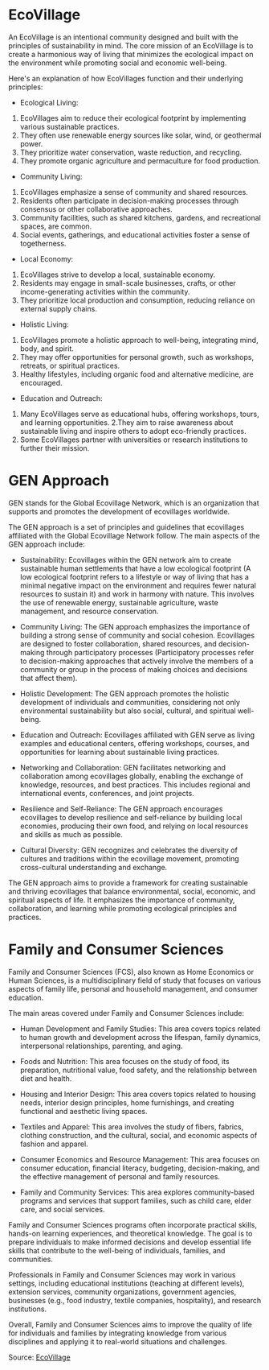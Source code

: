 # EcoVillage
An EcoVillage is an intentional community designed and built with the principles of sustainability in mind. The core mission of an EcoVillage is to create a harmonious way of living that minimizes the ecological impact on the environment while promoting social and economic well-being.

Here's an explanation of how EcoVillages function and their underlying principles:

- Ecological Living:

1. EcoVillages aim to reduce their ecological footprint by implementing various sustainable practices.
2. They often use renewable energy sources like solar, wind, or geothermal power.
3. They prioritize water conservation, waste reduction, and recycling.
4. They promote organic agriculture and permaculture for food production.
- Community Living:

1. EcoVillages emphasize a sense of community and shared resources.
2. Residents often participate in decision-making processes through consensus or other collaborative approaches.
3. Community facilities, such as shared kitchens, gardens, and recreational spaces, are common.
4. Social events, gatherings, and educational activities foster a sense of togetherness.
- Local Economy:

1. EcoVillages strive to develop a local, sustainable economy.
2. Residents may engage in small-scale businesses, crafts, or other income-generating activities within the community.
3. They prioritize local production and consumption, reducing reliance on external supply chains.
- Holistic Living:

1. EcoVillages promote a holistic approach to well-being, integrating mind, body, and spirit.
2. They may offer opportunities for personal growth, such as workshops, retreats, or spiritual practices.
3. Healthy lifestyles, including organic food and alternative medicine, are encouraged.
- Education and Outreach:

1. Many EcoVillages serve as educational hubs, offering workshops, tours, and learning opportunities.
2.They aim to raise awareness about sustainable living and inspire others to adopt eco-friendly practices.
3. Some EcoVillages partner with universities or research institutions to further their mission.

# GEN Approach
GEN stands for the Global Ecovillage Network, which is an organization that supports and promotes the development of ecovillages worldwide.

The GEN approach is a set of principles and guidelines that ecovillages affiliated with the Global Ecovillage Network follow. The main aspects of the GEN approach include:

- Sustainability: Ecovillages within the GEN network aim to create sustainable human settlements that have a low ecological footprint (A low ecological footprint refers to a lifestyle or way of living that has a minimal negative impact on the environment and requires fewer natural resources to sustain it) and work in harmony with nature. This involves the use of renewable energy, sustainable agriculture, waste management, and resource conservation.

- Community Living: The GEN approach emphasizes the importance of building a strong sense of community and social cohesion. Ecovillages are designed to foster collaboration, shared resources, and decision-making through participatory processes (Participatory processes refer to decision-making approaches that actively involve the members of a community or group in the process of making choices and decisions that affect them).

- Holistic Development: The GEN approach promotes the holistic development of individuals and communities, considering not only environmental sustainability but also social, cultural, and spiritual well-being.

- Education and Outreach: Ecovillages affiliated with GEN serve as living examples and educational centers, offering workshops, courses, and opportunities for learning about sustainable living practices.

- Networking and Collaboration: GEN facilitates networking and collaboration among ecovillages globally, enabling the exchange of knowledge, resources, and best practices. This includes regional and international events, conferences, and joint projects.

- Resilience and Self-Reliance: The GEN approach encourages ecovillages to develop resilience and self-reliance by building local economies, producing their own food, and relying on local resources and skills as much as possible.

- Cultural Diversity: GEN recognizes and celebrates the diversity of cultures and traditions within the ecovillage movement, promoting cross-cultural understanding and exchange.

The GEN approach aims to provide a framework for creating sustainable and thriving ecovillages that balance environmental, social, economic, and spiritual aspects of life. It emphasizes the importance of community, collaboration, and learning while promoting ecological principles and practices.

# Family and Consumer Sciences
Family and Consumer Sciences (FCS), also known as Home Economics or Human Sciences, is a multidisciplinary field of study that focuses on various aspects of family life, personal and household management, and consumer education.

The main areas covered under Family and Consumer Sciences include:

- Human Development and Family Studies: This area covers topics related to human growth and development across the lifespan, family dynamics, interpersonal relationships, parenting, and aging.

- Foods and Nutrition: This area focuses on the study of food, its preparation, nutritional value, food safety, and the relationship between diet and health.

- Housing and Interior Design: This area covers topics related to housing needs, interior design principles, home furnishings, and creating functional and aesthetic living spaces.

- Textiles and Apparel: This area involves the study of fibers, fabrics, clothing construction, and the cultural, social, and economic aspects of fashion and apparel.

- Consumer Economics and Resource Management: This area focuses on consumer education, financial literacy, budgeting, decision-making, and the effective management of personal and family resources.

- Family and Community Services: This area explores community-based programs and services that support families, such as child care, elder care, and social services.

Family and Consumer Sciences programs often incorporate practical skills, hands-on learning experiences, and theoretical knowledge. The goal is to prepare individuals to make informed decisions and develop essential life skills that contribute to the well-being of individuals, families, and communities.

Professionals in Family and Consumer Sciences may work in various settings, including educational institutions (teaching at different levels), extension services, community organizations, government agencies, businesses (e.g., food industry, textile companies, hospitality), and research institutions.

Overall, Family and Consumer Sciences aims to improve the quality of life for individuals and families by integrating knowledge from various disciplines and applying it to real-world situations and challenges.

Source: [EcoVillage](https://earth.org/ecovillages-from-around-the-world-for-sustainable-living/)
